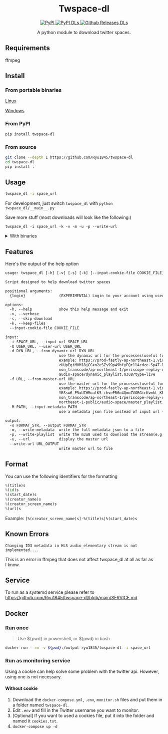 <!-- markdownlint-disable MD033 MD041 -->

<div align="center">
  <h1 id="twspace-dl">Twspace-dl</h1>
  <p>
    <a href="https://pypi.org/project/twspace-dl/">
      <img src="https://img.shields.io/pypi/v/twspace-dl?style=for-the-badge" alt="PyPI">
    </a>
    <a href="https://pypi.org/project/twspace-dl/">
      <img src="https://img.shields.io/pypi/dm/twspace-dl?label=DOWNLOADS%20%28PYPI%29&amp;style=for-the-badge" alt="PyPI DLs">
    </a>
    <a href="https://github.com/Ryu1845/twspace-dl/releases">
      <img src="https://img.shields.io/github/downloads/Ryu1845/twspace-dl/total?label=DOWNLOADS%20%28GITHUB%29&amp;style=for-the-badge" alt="Github Releases DLs">
    </a>
  </p>
  <p>A python module to download twitter spaces.</p>
</div>

## Requirements

ffmpeg

## Install

### From portable binaries

[Linux](https://github.com/Ryu1845/twspace-dl/releases/latest/download/twspace_dl.bin)

[Windows](https://github.com/Ryu1845/twspace-dl/releases/latest/download/twspace_dl.exe)

### From PyPI

```bash
pip install twspace-dl
```

### From source

```bash
git clone --depth 1 https://github.com/Ryu1845/twspace-dl
cd twspace-dl
pip install .
```

## Usage

```bash
twspace_dl -i space_url
```

For development, just switch `twspace_dl` with `python twspace_dl/__main__.py`

Save more stuff (most downloads will look like the following:)

```
twspace_dl -i space_url -k -v -m -u -p --write-url
```

<details>
<summary>With binaries</summary>

### Windows

```bash
.\twspace_dl.exe -i space_url
```

### Linux

```bash
./twspace_dl.bin -i space_url
```

</details>

## Features

Here's the output of the help option

```txt
usage: twspace_dl [-h] [-v] [-s] [-k] [--input-cookie-file COOKIE_FILE] [-i SPACE_URL | -U USER_URL] [-d DYN_URL] [-f URL] [-M PATH] [-o FORMAT_STR] [-m] [-p] [-u] [--write-url URL_OUTPUT] {login} ...

Script designed to help download twitter spaces

positional arguments:
  {login}               (EXPERIMENTAL) Login to your account using username and password

options:
  -h, --help            show this help message and exit
  -v, --verbose
  -s, --skip-download
  -k, --keep-files
  --input-cookie-file COOKIE_FILE

input:
  -i SPACE_URL, --input-url SPACE_URL
  -U USER_URL, --user-url USER_URL
  -d DYN_URL, --from-dynamic-url DYN_URL
                        use the dynamic url for the processes(useful for ended spaces) 
                        example: https://prod-fastly-ap-northeast-1.video.pscp.tv/Transcoding/v1/hls/
                        zUUpEgiM0M18jCGxo2eSZs99p49hfyFQr1l4cdze-Sp4T-DQOMMoZpkbdyetgfwscfvvUkAdeF-I5hPI4bGoYg/
                        non_transcode/ap-northeast-1/periscope-replay-direct-prod-ap-northeast-1-public/
                        audio-space/dynamic_playlist.m3u8?type=live
  -f URL, --from-master-url URL
                        use the master url for the processes(useful for ended spaces) 
                        example: https://prod-fastly-ap-northeast-1.video.pscp.tv/Transcoding/v1/hls/
                        YRSsw6_P5xUZHMualK5-ihvePR6o4QmoZVOBGicKvmkL_KB9IQYtxVqm3P_vpZ2HnFkoRfar4_uJOjqC8OCo5A/
                        non_transcode/ap-northeast-1/periscope-replay-direct-prod-ap-
                        northeast-1-public/audio-space/master_playlist.m3u8
  -M PATH, --input-metadata PATH
                        use a metadata json file instead of input url (useful for very old ended spaces)

output:
  -o FORMAT_STR, --output FORMAT_STR
  -m, --write-metadata  write the full metadata json to a file
  -p, --write-playlist  write the m3u8 used to download the stream(e.g. if you want to use another downloader)
  -u, --url             display the master url
  --write-url URL_OUTPUT
                        write master url to file
```
## Format

You can use the following identifiers for the formatting

```python
%(title)s
%(id)s
%(start_date)s
%(creator_name)s
%(creator_screen_name)s
%(url)s
```

Example: `[%(creator_screen_name)s]-%(title)s|%(start_date)s`

## Known Errors

`Changing ID3 metadata in HLS audio elementary stream is not implemented....`

This is an error in ffmpeg that does not affect twspace_dl at all as far as I know.

## Service 

To run as a systemd service please refer to https://github.com/Ryu1845/twspace-dl/blob/main/SERVICE.md

## Docker

### Run once

> Use ${pwd} in powershell, or $(pwd) in bash

```bash
docker run --rm -v ${pwd}:/output ryu1845/twspace-dl -i space_url
```

### Run as monitoring service

Using a cookie can help solve some problem with the twitter api. However, using one is not necessary.

#### Without cookie

1. Download the `docker-compose.yml`, `.env`, `monitor.sh` files and put them in a folder named `twspace-dl`.
2. Edit `.env` and fill in the Twitter username you want to monitor.
3. \[Optional] If you want to used a cookies file, put it into the folder and named it `cookies.txt`.
4. `docker-compose up -d`
